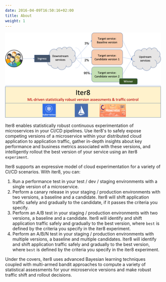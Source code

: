 ```yaml
---
date: 2016-04-09T16:50:16+02:00
title: About
weight: 1
---
```


![iter8pic](/images/iter8pic.png)

Iter8 enables statistically robust continuous experimentation of microservices in your CI/CD pipelines. Use iter8's to safely expose competing versions of a microservice within your distributed cloud application to application traffic, gather in-depth insights about key performance and business metrics associated with these versions, and intelligently rollout the best version of your service using an iter8 `experiment`.

Iter8 supports an expressive model of cloud experimentation for a variety of CI/CD scenarios. With iter8, you can:

1. Run a performance test in your test / dev / staging environments with a single version of a microservice.
2. Perform a canary release in your staging / production environments with two versions, a baseline and a candidate. Iter8 will shift application traffic safely and gradually to the candidate, if it passes the criteria you specify.
3. Perform an A/B test in your staging / production environments with two versions, a baseline and a candidate. Iter8 will identify and shift application traffic safely and gradually to the best version, where `best` is defined by the criteria you specify in the iter8 experiment.
4. Perform an A/B/N test in your staging / production environments with multiple versions, a baseline and multiple candidates. Iter8 will identify and shift application traffic safely and gradually to the best version, where `best` is defined by the criteria you specify in the iter8 experiment.

Under the covers, iter8 uses advanced Bayesian learning techniques coupled with multi-armed bandit approaches to compute a variety of statistical assessments for your microservice versions and make robust traffic shift and rollout decisions.
